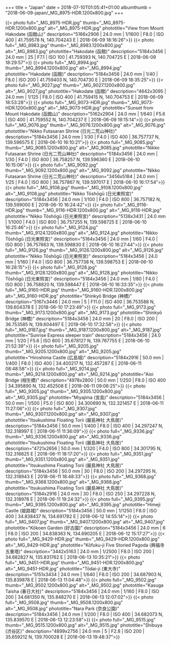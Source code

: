 +++
title = "Japan"
date = 2018-07-10T01:05:41+01:00
albumthumb = "2018-06-09-japan/_MG_8975-HDR.1200x800.jpg"
+++

{{< photo full="_MG_8975-HDR.jpg" thumb="_MG_8975-HDR.1200x800.jpg" alt="_MG_8975-HDR.jpg" phototitle="View from Mount Hakodate (函館山)" description="5166x2906 | 24.0 mm | 1/1600 | F8.0 | ISO 400 | 41.759578 N, 140.704243 E | 2018-06-09 18:16:26">}}
{{< photo full="_MG_8983.jpg" thumb="_MG_8983.1200x800.jpg" alt="_MG_8983.jpg" phototitle="Hakodate (函館)" description="5184x3456 | 24.0 mm | 25 | F7.1 | ISO 100 | 41.759393 N, 140.704725 E | 2018-06-09 18:29:57">}}
{{< photo full="_MG_8994.jpg" thumb="_MG_8994.1200x800.jpg" alt="_MG_8994.jpg" phototitle="Hakodate (函館)" description="5184x3456 | 24.0 mm | 1/40 | F8.0 | ISO 200 | 41.759403 N, 140.704730 E | 2018-06-09 18:35:25">}}
{{< photo full="_MG_9027.jpg" thumb="_MG_9027.1200x800.jpg" alt="_MG_9027.jpg" phototitle="Hakodate (函館)" description="4642x3095 | 24.0 mm | 1/125 | F8.0 | ISO 400 | 41.759415 N, 140.704753 E | 2018-06-09 18:53:28">}}
{{< photo full="_MG_9073-HDR.jpg" thumb="_MG_9073-HDR.1200x800.jpg" alt="_MG_9073-HDR.jpg" phototitle="Sunset from Mount Hakodate (函館山)" description="5162x2904 | 24.0 mm | 1/640 | F5.6 | ISO 400 | 41.759552 N, 140.704237 E | 2018-06-09 19:15:14">}}
{{< photo full="_MG_9076.jpg" thumb="_MG_9076.1200x800.jpg" alt="_MG_9076.jpg" phototitle="Nikko Futasaran Shrine (日光二荒山神社)" description="5184x3456 | 24.0 mm | 1/30 | F4.0 | ISO 400 | 36.757737 N, 139.596575 E | 2018-06-10 16:10:21">}}
{{< photo full="_MG_9085.jpg" thumb="_MG_9085.1200x800.jpg" alt="_MG_9085.jpg" phototitle="Nikko Futasaran Shrine (日光二荒山神社)" description="5184x3456 | 24.0 mm | 1/30 | F4.0 | ISO 800 | 36.758257 N, 139.596360 E | 2018-06-10 16:15:06">}}
{{< photo full="_MG_9092.jpg" thumb="_MG_9092.1200x800.jpg" alt="_MG_9092.jpg" phototitle="Nikko Futasaran Shrine (日光二荒山神社)" description="3456x5184 | 24.0 mm | 1/25 | F4.0 | ISO 800 | 36.757867 N, 139.597017 E | 2018-06-10 16:17:54">}}
{{< photo full="_MG_9108.jpg" thumb="_MG_9108.1200x800.jpg" alt="_MG_9108.jpg" phototitle="Nikko Tōshōgū (日光東照宮)" description="5184x3456 | 24.0 mm | 1/100 | F4.0 | ISO 800 | 36.757182 N, 139.599000 E | 2018-06-10 16:24:42">}}
{{< photo full="_MG_9116-HDR.jpg" thumb="_MG_9116-HDR.1200x800.jpg" alt="_MG_9116-HDR.jpg" phototitle="Nikko Tōshōgū (日光東照宮)" description="5138x3431 | 24.0 mm | 1/1000 | F4.0 | ISO 800 | 36.757255 N, 139.598725 E | 2018-06-10 16:25:46">}}
{{< photo full="_MG_9124.jpg" thumb="_MG_9124.1200x800.jpg" alt="_MG_9124.jpg" phototitle="Nikko Tōshōgū (日光東照宮)" description="5184x3456 | 24.0 mm | 1/60 | F4.0 | ISO 800 | 36.757663 N, 139.598830 E | 2018-06-10 16:27:44">}}
{{< photo full="_MG_9126.jpg" thumb="_MG_9126.1200x800.jpg" alt="_MG_9126.jpg" phototitle="Nikko Tōshōgū (日光東照宮)" description="5184x3456 | 24.0 mm | 1/160 | F4.0 | ISO 800 | 36.757738 N, 139.598753 E | 2018-06-10 16:28:15">}}
{{< photo full="_MG_9128.jpg" thumb="_MG_9128.1200x800.jpg" alt="_MG_9128.jpg" phototitle="Nikko Tōshōgū (日光東照宮)" description="5184x3456 | 24.0 mm | 1/80 | F4.0 | ISO 800 | 36.758820 N, 139.598447 E | 2018-06-10 16:33:35">}}
{{< photo full="_MG_9160-HDR.jpg" thumb="_MG_9160-HDR.1200x800.jpg" alt="_MG_9160-HDR.jpg" phototitle="Shinkyō Bridge (神橋)" description="5167x3446 | 24.0 mm | 5 | F11.0 | ISO 400 | 36.753588 N, 139.604378 E | 2018-06-10 17:23:49">}}
{{< photo full="_MG_9173.jpg" thumb="_MG_9173.1200x800.jpg" alt="_MG_9173.jpg" phototitle="Shinkyō Bridge (神橋)" description="5184x3456 | 24.0 mm | 20 | F8.0 | ISO 200 | 36.753585 N, 139.604497 E | 2018-06-10 17:32:56">}}
{{< photo full="_MG_9187.jpg" thumb="_MG_9187.1200x800.jpg" alt="_MG_9187.jpg" phototitle="Sunrise Express sleeper train" description="5184x3456 | 24.0 mm | 1/20 | F5.6 | ISO 800 | 35.678127 N, 139.767755 E | 2018-06-10 21:52:39">}}
{{< photo full="_MG_9205.jpg" thumb="_MG_9205.1200x800.jpg" alt="_MG_9205.jpg" phototitle="Hiroshima Castle (広島城)" description="5184x2916 | 50.0 mm | 1/400 | F8.0 | ISO 400 | 34.400217 N, 132.457287 E | 2018-06-11 08:48:58">}}
{{< photo full="_MG_9214.jpg" thumb="_MG_9214.1200x800.jpg" alt="_MG_9214.jpg" phototitle="Aioi Bridge (相生橋)" description="4978x2800 | 50.0 mm | 1/250 | F8.0 | ISO 400 | 34.395890 N, 132.452508 E | 2018-06-11 09:06:25">}}
{{< photo full="_MG_9305.jpg" thumb="_MG_9305.1200x800.jpg" alt="_MG_9305.jpg" phototitle="Miyajima (宮島)" description="5184x3456 | 50.0 mm | 1/500 | F5.0 | ISO 800 | 34.300690 N, 132.321457 E | 2018-06-11 11:27:06">}}
{{< photo full="_MG_9307.jpg" thumb="_MG_9307.1200x800.jpg" alt="_MG_9307.jpg" phototitle="Itsukushima Floating Torii (厳島神社 大鳥居)" description="5184x3456 | 50.0 mm | 1/400 | F8.0 | ISO 400 | 34.297247 N, 132.318997 E | 2018-06-11 11:36:09">}}
{{< photo full="_MG_9336.jpg" thumb="_MG_9336.1200x800.jpg" alt="_MG_9336.jpg" phototitle="Itsukushima Floating Torii (厳島神社 大鳥居)" description="4721x2656 | 50.0 mm | 1/320 | F4.0 | ISO 800 | 34.301795 N, 132.316625 E | 2018-06-11 18:17:20">}}
{{< photo full="_MG_9351.jpg" thumb="_MG_9351.1200x800.jpg" alt="_MG_9351.jpg" phototitle="Itsukushima Floating Torii (厳島神社 大鳥居)" description="5184x3456 | 50.0 mm | 30 | F8.0 | ISO 200 | 34.297295 N, 132.318943 E | 2018-06-11 18:48:33">}}
{{< photo full="_MG_9368.jpg" thumb="_MG_9368.1200x800.jpg" alt="_MG_9368.jpg" phototitle="Itsukushima Floating Torii (厳島神社 大鳥居)" description="5184x2916 | 24.0 mm | 30 | F8.0 | ISO 250 | 34.297228 N, 132.318978 E | 2018-06-11 19:24:32">}}
{{< photo full="_MG_9395.jpg" thumb="_MG_9395.1200x800.jpg" alt="_MG_9395.jpg" phototitle="Himeji Castle (姫路城)" description="5184x3456 | 50.0 mm | 1/1250 | F8.0 | ISO 400 | 34.838437 N, 134.691782 E | 2018-06-12 14:55:14">}}
{{< photo full="_MG_9407.jpg" thumb="_MG_9407.1200x800.jpg" alt="_MG_9407.jpg" phototitle="Kōkoen Garden (好古園)" description="5184x3456 | 24.0 mm | 6 | F8.0 | ISO 200 | 34.838363 N, 134.690205 E | 2018-06-12 15:17:27">}}
{{< photo full="_MG_9429-HDR.jpg" thumb="_MG_9429-HDR.1200x800.jpg" alt="_MG_9429-HDR.jpg" phototitle="Kōfuku-ji Five Storied Pagoda (興福寺五重塔)" description="3442x5163 | 24.0 mm | 1/2500 | F8.0 | ISO 200 | 34.682827 N, 135.831762 E | 2018-06-13 10:35:21">}}
{{< photo full="_MG_9451-HDR.jpg" thumb="_MG_9451-HDR.1200x800.jpg" alt="_MG_9451-HDR.jpg" phototitle="Tōdai-ji (東大寺)" description="5151x3434 | 24.0 mm | 1/640 | F8.0 | ISO 200 | 34.687903 N, 135.839878 E | 2018-06-13 11:04:48">}}
{{< photo full="_MG_9502.jpg" thumb="_MG_9502.1200x800.jpg" alt="_MG_9502.jpg" phototitle="Kasuga Taisha (春日大社)" description="5184x3456 | 24.0 mm | 1/160 | F8.0 | ISO 200 | 34.681350 N, 135.848270 E | 2018-06-13 12:07:02">}}
{{< photo full="_MG_9508.jpg" thumb="_MG_9508.1200x800.jpg" alt="_MG_9508.jpg" phototitle="Nara Park (奈良公園)" description="5184x3456 | 24.0 mm | 1/200 | F8.0 | ISO 400 | 34.682073 N, 135.839570 E | 2018-06-13 12:23:58">}}
{{< photo full="_MG_9515.jpg" thumb="_MG_9515.1200x800.jpg" alt="_MG_9515.jpg" phototitle="Shibuya (渋谷区)" description="4899x2756 | 24.0 mm | 5 | F2.8 | ISO 200 | 35.659212 N, 139.700028 E | 2018-06-13 19:48:37">}}
